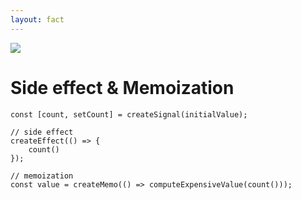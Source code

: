 ```yaml
---
layout: fact
---
```

<img src="/images/bar-01.png" class="absolute top-0 left-0" />

# Side effect & Memoization
```ts{all|3-6|8-9}
const [count, setCount] = createSignal(initialValue);

// side effect
createEffect(() => {
    count()
});

// memoization
const value = createMemo(() => computeExpensiveValue(count()));
```